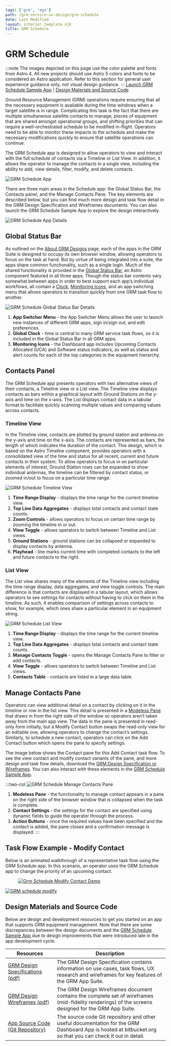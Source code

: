 ```yaml
---
tags: ['grm', 'egs']
path: /grm-service-ux-design/grm-schedule
date: Last Modified
layout: interior.template.njk
title: GRM Schedule
---
```


# GRM Schedule
:::note
The images depicted on this page use the color palette and fonts from Astro 4. All new projects should use Astro 5 colors and fonts to be considered an Astro application. Refer to this section for general user experience guidance only, *not* visual design guidance.
:::
[Launch GRM Schedule Sample App](https://grm-schedule.astrouxds.com/) | [Design Materials and Source Code](#contentBottom)

Ground Resource Management (GRM) operations require ensuring that all the necessary equipment is available during the time windows when a target satellite is in range. Complicating this task is the fact that there are multiple simultaneous satellite contacts to manage, pieces of equipment that are shared amongst operational groups, and shifting priorities that can require a well-orchestrated schedule to be modified in-flight. Operators need to be able to monitor these impacts to the schedule and make the necessary modifications quickly to ensure that satellite operations can continue.

The GRM Schedule app is designed to allow operators to view and interact with the full schedule of contacts via a Timeline or List View. In addition, it allows the operator to manage the contacts in a single view, including the ability to add, view details, filter, modify, and delete contacts.

![GRM Schedule App](/img/service-specific-ux-design/grm-schedule-app.png)

There are three main areas in the Schedule app: the Global Status Bar, the Contacts panel, and the Manage Contacts Pane. The key elements are described below, but you can find much more design and task flow detail in the GRM Design Specification and Wireframes documents. You can also launch the GRM Schedule Sample App to explore the design interactively.

![GRM Schedule App Details](/img/service-specific-ux-design/grm-schedule-app-details.png)

## Global Status Bar

As outlined on the [About GRM Designs](/grm-service-ux-design/about-the-grm-designs) page, each of the apps in the GRM Suite is designed to occupy its own browser window, allowing operators to focus on the task at hand. But by virtue of being integrated into a suite, the apps share common functionality, such as a single login. Much of the shared functionality is provided in the [Global Status Bar](/components/global-status-bar), an Astro component featured in all three apps. Though the status bar contents vary somewhat between apps in order to best support each app’s individual workflows, all contain a [Clock](/components/clock), [Monitoring Icons](/components/icons-and-symbols), and an app switching menu that allows operators to transition quickly from one GRM task flow to another.

![GRM Schedule Global Status Bar Details](/img/service-specific-ux-design/grm-schedule-global-status-bar-details.png)

1. **App Switcher Menu** - the App Switcher Menu allows the user to launch new instances of different GRM apps, sign in/sign out, and edit preferences.
2. **Global Clock** - time is central to many GRM service task flows, so it is included in the Global Status Bar in all GRM apps.
3. **Monitoring Icons** - the Dashboard app includes Upcoming Contacts Allocated (UCA) and Software status indicators, as well as status and alert counts for each of the top categories in the equipment hierarchy.

## Contacts Panel

The GRM Schedule app presents operators with two alternative views of their contacts, a Timeline view or a List view. The Timeline view displays contacts as bars within a graphical layout with Ground Stations on the y-axis and time on the x-axis. The List displays contact data in a tabular format to facilitate quickly scanning multiple values and comparing values across contacts.

### Timeline View

In the Timeline view, contacts are plotted by ground station and antenna on the y-axis and time on the x-axis. The contacts are represented as bars, the length of which indicates the duration of the contact. This design, which is based on the Astro Timeline component, provides operators with a consolidated view of the time and status for all recent, current and future contacts in their system. To allow operators to focus in on particular elements of interest, Ground Station rows can be expanded to show individual antennas, the timeline can be filtered by contact status, or zoomed in/out to focus on a particular time range.

![GRM Schedule Timeline View](/img/service-specific-ux-design/grm-schedule-timeline-details.png)

1. **Time Range Display** - displays the time range for the current timeline view.
2. **Top Line Data Aggregates** - displays total contacts and contact state counts.
3. **Zoom Controls** - allows operators to focus on certain time range by zooming the timeline in or out.
4. **View Toggle** - allows operators to switch between Timeline and List views.
5. **Ground Stations** - ground stations can be collapsed or expanded to display contacts by antenna.
6. **Playhead** - line marks current time with completed contacts to the left and future contacts to the right.

### List View

The List view shares many of the elements of the Timeline view including the time range display, data aggregates, and view toggle controls. The main difference is that contacts are displayed in a tabular layout, which allows operators to see settings for contacts without having to click on them in the timeline. As such, it enables comparison of settings across contacts to show, for example, which ones share a particular element in an equipment string.

![GRM Schedule List View](/img/service-specific-ux-design/grm-schedule-list-details.png)

1. **Time Range Display** - displays the time range for the current timeline view.
2. **Top Line Data Aggregates** - displays total contacts and contact state counts.
3. **Manage Contacts Toggle** - opens the Manage Contacts Pane to filter or add contacts.
4. **View Toggle** - allows operators to switch between Timeline and List views.
5. **Contacts Table** - contacts are listed in a large data table.

## Manage Contacts Pane
Operators can view additional detail on a contact by clicking on it in the timeline or row in the list view. This detail is presented in a [Modeless Pane](/patterns/modeless-panes) that draws in from the right side of the window so operators aren’t taken away from the main app view. The data in the pane is presented in read-only form initially, but a Modify Contact button swaps the read-only view for an editable one, allowing operators to change the contact’s settings. Similarly, to schedule a new contact, operators can click on the Add Contact button which opens the pane to specify settings.

The image below shows the Contact pane for this Add Contact task flow. To see the view contact and modify contact variants of the pane, and more design and task flow details, download the [GRM Design Specification or Wireframes](/grm-service-ux-design/grm-schedule#contentBottom). You can also interact with these elements in the [GRM Schedule Sample App](https://grm-schedule.astrouxds.com/).

:::two-col
![GRM Schedule Manage Contacts Pane](/img/service-specific-ux-design/grm-schedule-manage-contacts-details.png)

1. **Modeless Pane** - the functionality to manage contact appears in a pane on the right side of the browser window that is collapsed when the task is complete.
2. **Contact Settings** - the settings for the contact are specified using dynamic fields to guide the operator through the process.
3. **Action Buttons** - once the required values have been specified and the contact is added, the pane closes and a confirmation message is displayed.
   :::

## Task Flow Example - Modify Contact

Below is an animated walkthrough of a representative task flow using the GRM Schedule app. In this scenario, an operator uses the GRM Schedule app to change the priority of an upcoming contact.

<div markdown="1">
	<figure>
		<a href="#demo" class="demo" name="close">
			<span class="icon-play"></span>
			<img src="/img/service-specific-ux-design/grm-schedule-modify-contact-placeholder.png"
			alt="Grm Schedule Modify Contact Demo" />
		</a>
	</figure>
	<a href="#close" class="lightbox" id="demo" markdown="1">
		<img src="/img/service-specific-ux-design/grm-schedule-modify-contact.gif" alt="GRM schedule modify" />
	</a>
</div>

## Design Materials and Source Code

Below are design and development resources to get you started on an app that supports GRM equipment management. Note that there are some discrepancies between the design documents and the [GRM Schedule Sample App](https://grm-equipment.astrouxds.com/) due to design improvements that were introduced late in the app development cycle.

| Resources                                                                                                                                       | Description                                                                                                                                                |
| ----------------------------------------------------------------------------------------------------------------------------------------------- | ---------------------------------------------------------------------------------------------------------------------------------------------------------- |
| [GRM Design Specifications (pdf)](http://com.rocketcom.astrouxds.s3.amazonaws.com/attachments/cjx3r384i2gbihmqnxcwrq25d-grm-specifications.pdf) | The GRM Design Specification contains information on use cases, task flows, UX research and wireframes for key features of the GRM App Suite.              |
| [GRM Design Wireframes (pdf)](http://com.rocketcom.astrouxds.s3.amazonaws.com/attachments/cjtsx349t073s4iqnxbejjwg6-grm-wireframes.pdf)         | The GRM Design Wireframes document contains the complete set of wireframes (mid-fidelity renderings) of the screens designed for the GRM App Suite.        |
| [App Source Code (Git Repository)](https://bitbucket.org/rocketcom/grm-sample-apps-schedule/src/master/)                                        | The source code Git repository and other useful documentation for the GRM Dashboard App is hosted at bitbucket.org so that you can check it out in detail. |
